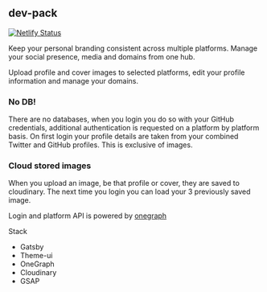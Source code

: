 ## dev-pack

[![Netlify Status](https://api.netlify.com/api/v1/badges/2c7ba12f-8c53-4b91-8aed-5eb3cf98f43c/deploy-status)](https://app.netlify.com/sites/blissful-pare-832acf/deploys)

Keep your personal branding consistent across multiple platforms.
Manage your social presence, media and domains from one hub.

Upload profile and cover images to selected platforms, edit your profile information and manage your domains.

### No DB!

There are no databases, when you login you do so with your GitHub credentials, additional authentication is requested on a platform by platform basis. On first login your profile details are taken from your combined Twitter and GitHub profiles. This is exclusive of images.

### Cloud stored images

When you upload an image, be that profile or cover, they are saved to cloudinary. The next time you login you can load your 3 previously saved image.

Login and platform API is powered by [onegraph](https://www.onegraph.com/)

Stack
 - Gatsby
 - Theme-ui
 - OneGraph
 - Cloudinary
 - GSAP
